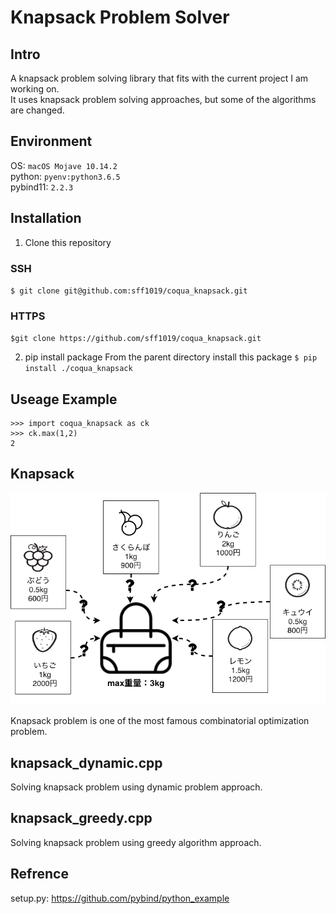 # Knapsack Problem Solver

## Intro

A knapsack problem solving library that fits with the current project I am working on.  
It uses knapsack problem solving approaches, but some of the algorithms are changed.

## Environment

OS: `macOS Mojave 10.14.2`  
python: `pyenv:python3.6.5`  
pybind11: `2.2.3`

## Installation

1. Clone this repository
### SSH
`$ git clone git@github.com:sff1019/coqua_knapsack.git`

### HTTPS
`$git clone https://github.com/sff1019/coqua_knapsack.git`

2. pip install package
From the parent directory install this package
`$ pip install ./coqua_knapsack`

## Useage Example

```
>>> import coqua_knapsack as ck
>>> ck.max(1,2)
2
```

## Knapsack
![Knapsack Illustration](./assets/knapsack.png)

Knapsack problem is one of the most famous combinatorial optimization problem.  


## knapsack_dynamic.cpp

Solving knapsack problem using dynamic problem approach.

## knapsack_greedy.cpp

Solving knapsack problem using greedy algorithm approach.

## Refrence

setup.py: https://github.com/pybind/python_example
